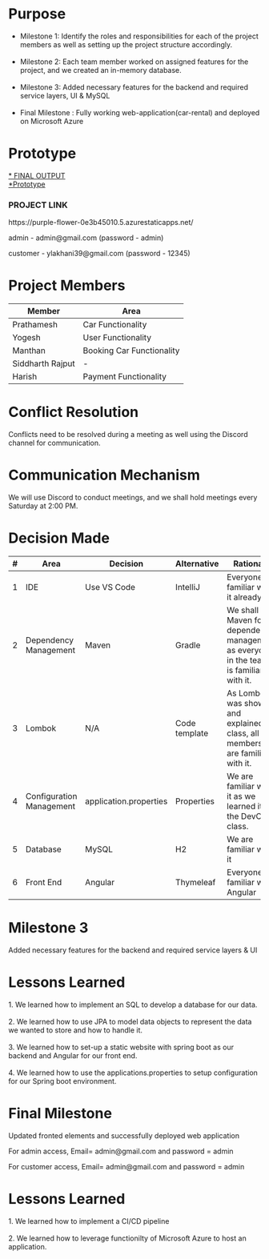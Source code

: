 <h1>Purpose</h1>
<ul>
    <li>Milestone 1: Identify the roles and responsibilities for each of the project members as well as setting up the project structure accordingly.</li><br>
    <li>Milestone 2: Each team member worked on assigned features for the project, and we created an in-memory database.</li><br>
<li>Milestone 3: Added necessary features for the backend and required service layers, UI & MySQL </li><br>
<li>Final Milestone : Fully working web-application(car-rental) and deployed on Microsoft Azure </li>

</ul>

<h1>Prototype</h1>
<a href="https://drive.google.com/file/d/1kzeM-uzRtnfrYRK1y-2aWjsNeGn6AWe8/view?usp=sharing" alt="Prototype">* FINAL OUTPUT</a> <br>
<a href="https://drive.google.com/file/d/1Y_JMWRthXNXGP7GGjJre9CIux7mjER56/view" alt="Prototype">*Prototype</a>


<h3>PROJECT LINK</h3>
https://purple-flower-0e3b45010.5.azurestaticapps.net/

<p>admin - admin@gmail.com (password - admin)</p>
<p>customer - ylakhani39@gmail.com (password - 12345)</p>




<h1>Project Members</h1>
<table>
    <thead>
        <tr>
            <th>Member</th>
            <th>Area</th>
        </tr>
    </thead>
    <tbody>
        <tr>
            <td>Prathamesh</td>
            <td>Car Functionality</td>
        </tr>
        <tr>
            <td>Yogesh</td>
            <td>User Functionality</td>
        </tr>
        <tr>
            <td>Manthan</td>
            <td>Booking Car Functionality</td>
        </tr>
        <tr>
            <td>Siddharth Rajput</td>
            <td> - </td>
        </tr>
        <tr>
            <td>Harish</td>
            <td>Payment Functionality</td>
        </tr>      
    </tbody>
</table>

<h1>Conflict Resolution</h1>
<p>Conflicts need to be resolved during a meeting as well using the Discord channel for communication.</p>

<h1>Communication Mechanism</h1>
<p>We will use Discord to conduct meetings, and we shall hold meetings every Saturday at 2:00 PM.</p>

<h1>Decision Made</h1>
<table>
    <thead>
        <tr>
            <th>#</th>
            <th>Area</th>
            <th>Decision</th>
            <th>Alternative</th>
            <th>Rationale</th>
        </tr>
    </thead>
    <tbody>
        <tr>
            <td>1</td>
            <td>IDE</td>
            <td>Use VS Code</td>
            <td>IntelliJ</td>
            <td>Everyone is familiar with it already.</td>
        </tr>
        <tr>
            <td>2</td>
            <td>Dependency Management</td>
            <td>Maven</td>
            <td>Gradle</td>
            <td>We shall use Maven for dependency management as everyone in the team is familiar with it.</td>
        </tr>
        <tr>
            <td>3</td>
            <td>Lombok</td>
            <td>N/A</td>
            <td>Code template</td>
            <td>As Lombok was shown and explained in class, all members are familiar with it.</td>
        </tr>
        <tr>
            <td>4</td>
            <td>Configuration Management</td>
            <td>application.properties</td>
            <td>Properties</td>
            <td>We are familiar with it as we learned it in the DevOps class.</td>
        </tr>

<tr>
            <td>5</td>
            <td>Database</td>
            <td>MySQL</td>
            <td>H2</td>
            <td>We are familiar with it </td>
        </tr>

<tr>
            <td>6</td>
            <td>Front End</td>
            <td>Angular</td>
            <td>Thymeleaf</td>
            <td>Everyone is familiar with Angular</td>
        </tr>
    </tbody>
</table>

<h1>Milestone 3</h1>
<p>Added necessary features for the backend and required service layers & UI</p>

<h1>Lessons Learned</h1>
1.	We learned how to implement an SQL to develop a database for our data. <br><br>
2.	We learned how to use JPA to model data objects to represent the data we wanted to store and how to handle it.<br><br>
3.	We learned how to set-up a static website with spring boot as our backend and Angular for our front end.<br><br>
4.	We learned how to use the applications.properties to setup configuration for our Spring boot environment.

<h1>Final Milestone</h1>
<p>Updated fronted elements and successfully deployed web application </p>
<p>For admin access, Email= admin@gmail.com and password = admin </p>
<p>For customer access, Email= admin@gmail.com and password = admin </p>


<h1>Lessons Learned</h1>
1.	We learned how to implement a CI/CD pipeline <br><br>
2.	We learned how to leverage functionilty of Microsoft Azure to host an application.

